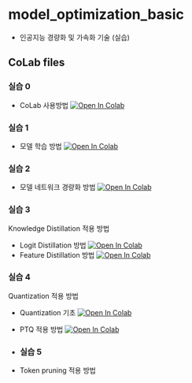 # model_optimization_basic

- 인공지능 경량화 및 가속화 기술 (실습)

## CoLab files

### 실습 0

- CoLab 사용방법 [![Open In Colab](https://colab.research.google.com/assets/colab-badge.svg)](https://colab.research.google.com/drive/1mWJoCZ2WqirWfwjte57euc0FlASr7p5Y)

### 실습 1

- 모델 학습 방법 [![Open In Colab](https://colab.research.google.com/assets/colab-badge.svg)](https://colab.research.google.com/drive/1sUvLAt12euJHcg3Vbg98I6ujrDu8tOas)

### 실습 2

- 모델 네트워크 경량화 방법 [![Open In Colab](https://colab.research.google.com/assets/colab-badge.svg)](https://colab.research.google.com/drive/1sUvLAt12euJHcg3Vbg98I6ujrDu8tOas)

### 실습 3

Knowledge Distillation 적용 방법

- Logit Distillation 방법 [![Open In Colab](https://colab.research.google.com/assets/colab-badge.svg)](https://drive.google.com/file/d/1xVH81jLSJg-do3ipUdtvq3gXXC4o522j/view?usp=sharing)
- Feature Distillation 방법 [![Open In Colab](https://colab.research.google.com/assets/colab-badge.svg)](https://drive.google.com/file/d/1rPo27fwJZaRmxLGXyNqfo1R9mJ8lEYzE/view?usp=sharing)
  
### 실습 4

Quantization 적용 방법 

- Quantization 기초 [![Open In Colab](https://colab.research.google.com/assets/colab-badge.svg)](https://colab.research.google.com/drive/1XM6OxLoFSnYoKNVSyD3px9uthOBGNAZY?usp=sharing)
- PTQ 적용 방법 [![Open In Colab](https://colab.research.google.com/assets/colab-badge.svg)](https://colab.research.google.com/drive/1CJyPHhIS6xAvTB82nGmIZEJYAK96BM46?usp=sharing)
- ### 실습 5

- Token pruning 적용 방법 
